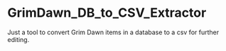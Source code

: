 # GrimDawn_DB_to_CSV_Extractor
Just a tool to convert Grim Dawn items in a database to a csv for further editing.

